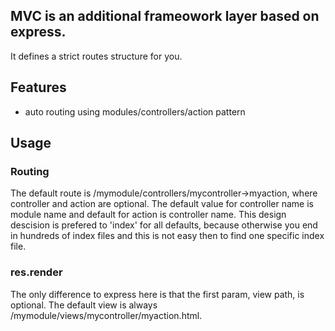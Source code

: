 ## MVC is an additional frameowork layer based on express.

It defines a strict routes structure for you.

## Features
- auto routing using modules/controllers/action pattern

## Usage

### Routing

The default route is /mymodule/controllers/mycontroller->myaction, where controller and action are optional.
The default value for controller name is module name and default for action  is controller name.
This design descision is prefered to 'index' for all defaults, because otherwise you end in hundreds of index files
and this is not easy then to find one specific index file.

### res.render

The only difference to express here is that the first param, view path, is optional.
The default view is always /mymodule/views/mycontroller/myaction.html.
